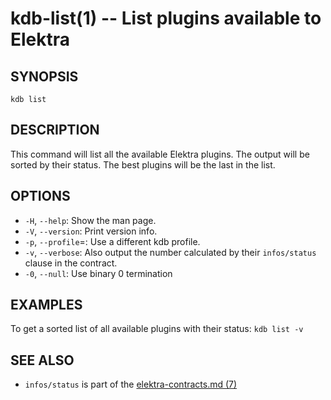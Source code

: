 kdb-list(1) -- List plugins available to Elektra
================================================

## SYNOPSIS

`kdb list`

## DESCRIPTION

This command will list all the available Elektra plugins.
The output will be sorted by their status.
The best plugins will be the last in the list.

## OPTIONS

- `-H`, `--help`:
  Show the man page.
- `-V`, `--version`:
  Print version info.
- `-p`, `--profile`=<profile>:
  Use a different kdb profile.
- `-v`, `--verbose`:
  Also output the number calculated by their
  `infos/status` clause in the contract.
- `-0`, `--null`:
  Use binary 0 termination

## EXAMPLES

To get a sorted list of all available plugins with their status:
`kdb list -v`

## SEE ALSO

- `infos/status` is part of the [elektra-contracts.md (7)](elektra-contracts.md)
